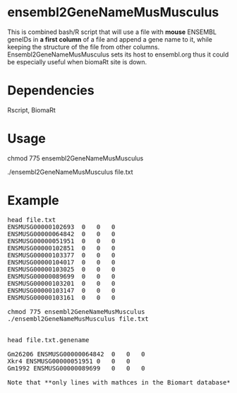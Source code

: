 # ensembl2GeneNameMusMusculus

This is combined bash/R script that will use a file with **mouse** ENSEMBL geneIDs in **a first column** of a file and append a gene name to it, while keeping the structure of the file from  other columns. Ensembl2GeneNameMusMusculus sets its host to ensembl.org thus it could be especially useful when biomaRt site is down.


# Dependencies
Rscript, BiomaRt

# Usage
chmod 775 ensembl2GeneNameMusMusculus

./ensembl2GeneNameMusMusculus file.txt

# Example

<pre>
head file.txt
ENSMUSG00000102693	0	0	0
ENSMUSG00000064842	0	0	0
ENSMUSG00000051951	0	0	0
ENSMUSG00000102851	0	0	0
ENSMUSG00000103377	0	0	0
ENSMUSG00000104017	0	0	0
ENSMUSG00000103025	0	0	0
ENSMUSG00000089699	0	0	0
ENSMUSG00000103201	0	0	0
ENSMUSG00000103147	0	0	0
ENSMUSG00000103161	0	0	0

chmod 775 ensembl2GeneNameMusMusculus
./ensembl2GeneNameMusMusculus file.txt


head file.txt.genename

Gm26206 ENSMUSG00000064842	0	0	0
Xkr4 ENSMUSG00000051951	0	0	0
Gm1992 ENSMUSG00000089699	0	0	0

Note that **only lines with mathces in the Biomart database** are present in the output , those without a match are not in the output file.


